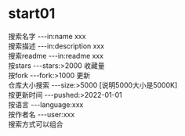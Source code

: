 # start01
搜索名字                ---in:name xxx  
搜索描述                ---in:description xxx  
搜索readme           ---in:readme xxx  
按stars                   ---stars:>2000         收藏量  
按fork                     ---fork:>1000           更新  
仓库大小搜索         ---size:>5000     [说明5000大小是5000K]  
按更新时间             ---pushed:>2022-01-01  
按语言                     ---language:xxx  
按作者名                 ---user:xxx  
搜索方式可以组合  
#
